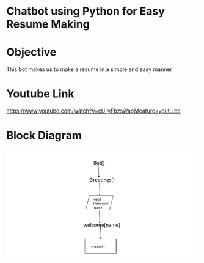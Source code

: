 # Chatbot using Python for Easy Resume Making

# Objective
This bot makes us to make a resume in  a simple and easy manner
# Youtube Link
https://www.youtube.com/watch?v=cU-yFbzsWao&feature=youtu.be

# Block Diagram
![Presentation5.jpg](https://raw.githubusercontent.com/tarun2002/ML2021/main/Presentation5.jpg)


